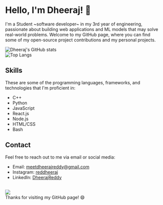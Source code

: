 # Hello, I'm Dheeraj! 👋

I'm a Student ~software developer~ in my 3rd year of engineering, passionate about building web applications and ML models that may solve real-world problems. Welcome to my GitHub page, where you can find some of my open-source project contributions and my personal projects.

![Dheeraj's GitHub stats](https://github-readme-stats.vercel.app/api?username=reddheeraj&show_icons=true&theme=radical) <br>
![Top Langs](https://github-readme-stats.vercel.app/api/top-langs/?username=reddheeraj&layout=compact&hide=html&theme=radical)

## Skills

These are some of the programming languages, frameworks, and technologies that I'm proficient in:

- C++
- Python
- JavaScript
- React.js
- Node.js
- HTML/CSS
- Bash

## Contact

Feel free to reach out to me via email or social media:

- Email: meetdheerajreddy@gmail.com
- Instagram: [reddheeraj](https://www.instagram.com/red_dheeraj/)
- LinkedIn: [DheerajReddy](https://www.linkedin.com/in/dheeraj2002reddy/)


<br> ![](https://komarev.com/ghpvc/?username=reddheeraj)<br>
Thanks for visiting my GitHub page! 😄
